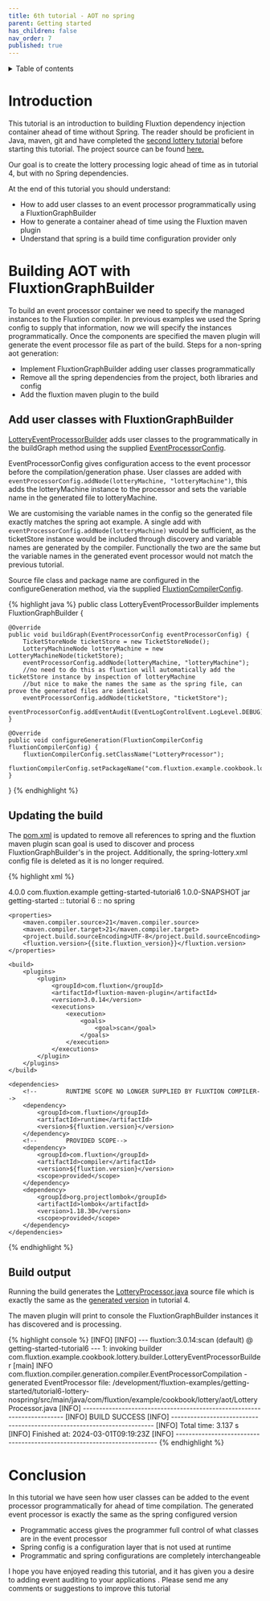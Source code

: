 ```yaml
---
title: 6th tutorial - AOT no spring
parent: Getting started
has_children: false
nav_order: 7
published: true
---
```


<details markdown="block">
  <summary>
    Table of contents
  </summary>
  {: .text-delta }
1. TOC
{:toc}
</details>

# Introduction

This tutorial is an introduction to building Fluxtion dependency injection container ahead of time without Spring. The 
reader should be proficient in Java, maven, git and have completed the [second lottery tutorial](tutorial-2.md) before 
starting this tutorial. The project source can be found [here.]({{site.getting_started}}/tutorial6-lottery-nospring)

Our goal is to create the lottery processing logic ahead of time as in tutorial 4, but with no Spring dependencies.

At the end of this tutorial you should understand:

- How to add user classes to an event processor programmatically using a FluxtionGraphBuilder
- How to generate a container ahead of time using the Fluxtion maven plugin
- Understand that spring is a build time configuration provider only

# Building AOT with FluxtionGraphBuilder
To build an event processor container we need to specify the managed instances to the Fluxtion compiler. In previous 
examples we used the Spring config to supply that information, now we will specify the instances programmatically. Once
the components are specified the maven plugin will generate the event processor file as part of the build. Steps for a 
non-spring aot generation:
- Implement FluxtionGraphBuilder adding user classes programmatically
- Remove all the spring dependencies from the project, both libraries and config
- Add the fluxtion maven plugin to the build

## Add user classes with FluxtionGraphBuilder
[LotteryEventProcessorBuilder]({{site.getting_started}}/tutorial6-lottery-nospring/src/main/java/com/fluxtion/example/cookbook/lottery/builder/LotteryEventProcessorBuilder.java)
adds user classes to the programmatically in the buildGraph method using the supplied [EventProcessorConfig]({{site.fluxtion_src_compiler}}/EventProcessorConfig.java).

EventProcessorConfig gives configuration access to the event processor before the compilation/generation phase. User 
classes are added with `eventProcessorConfig.addNode(lotteryMachine, "lotteryMachine")`, this adds the lotteryMachine 
instance to the processor and sets the variable name in the generated file to lotteryMachine.

We are customising the variable names in the config so the generated file exactly matches the spring aot example.
A single add with `eventProcessorConfig.addNode(lotteryMachine)` would be sufficient, as the ticketStore instance would
be included through discovery and variable names are generated by the compiler. Functionally the two are the same but the 
variable names in the generated event processor would not match the previous tutorial.

Source file class and package name are configured in the configureGeneration method, via the supplied [FluxtionCompilerConfig]({{site.fluxtion_src_compiler}}/FluxtionCompilerConfig.java).


{% highlight java %}
public class LotteryEventProcessorBuilder implements FluxtionGraphBuilder {

    @Override
    public void buildGraph(EventProcessorConfig eventProcessorConfig) {
        TicketStoreNode ticketStore = new TicketStoreNode();
        LotteryMachineNode lotteryMachine = new LotteryMachineNode(ticketStore);
        eventProcessorConfig.addNode(lotteryMachine, "lotteryMachine");
        //no need to do this as fluxtion will automatically add the ticketStore instance by inspection of lotteryMachine
        //but nice to make the names the same as the spring file, can prove the generated files are identical
        eventProcessorConfig.addNode(ticketStore, "ticketStore");
        eventProcessorConfig.addEventAudit(EventLogControlEvent.LogLevel.DEBUG);
    }

    @Override
    public void configureGeneration(FluxtionCompilerConfig fluxtionCompilerConfig) {
        fluxtionCompilerConfig.setClassName("LotteryProcessor");
        fluxtionCompilerConfig.setPackageName("com.fluxtion.example.cookbook.lottery.aot");
    }
}
{% endhighlight %}

## Updating the build
The [pom.xml]({{site.getting_started}}/tutorial6-lottery-nospring/pom.xml) is updated to remove all 
references to spring and the fluxtion maven plugin scan goal is used to discover and process FluxtionGraphBuilder's 
in the project. Additionally, the spring-lottery.xml config file is deleted as it is no longer required.

{% highlight xml %}
<?xml version="1.0" encoding="UTF-8"?>
<project xmlns="http://maven.apache.org/POM/4.0.0"
xmlns:xsi="http://www.w3.org/2001/XMLSchema-instance"
xsi:schemaLocation="http://maven.apache.org/POM/4.0.0 http://maven.apache.org/xsd/maven-4.0.0.xsd">
<modelVersion>4.0.0</modelVersion>
<groupId>com.fluxtion.example</groupId>
<artifactId>getting-started-tutorial6</artifactId>
<version>1.0.0-SNAPSHOT</version>
<packaging>jar</packaging>
<name>getting-started :: tutorial 6 :: no spring</name>

    <properties>
        <maven.compiler.source>21</maven.compiler.source>
        <maven.compiler.target>21</maven.compiler.target>
        <project.build.sourceEncoding>UTF-8</project.build.sourceEncoding>
        <fluxtion.version>{{site.fluxtion_version}}</fluxtion.version>
    </properties>

    <build>
        <plugins>
            <plugin>
                <groupId>com.fluxtion</groupId>
                <artifactId>fluxtion-maven-plugin</artifactId>
                <version>3.0.14</version>
                <executions>
                    <execution>
                        <goals>
                            <goal>scan</goal>
                        </goals>
                    </execution>
                </executions>
            </plugin>
        </plugins>
    </build>

    <dependencies>
        <!--        RUNTIME SCOPE NO LONGER SUPPLIED BY FLUXTION COMPILER-->
        <dependency>
            <groupId>com.fluxtion</groupId>
            <artifactId>runtime</artifactId>
            <version>${fluxtion.version}</version>
        </dependency>
        <!--        PROVIDED SCOPE-->
        <dependency>
            <groupId>com.fluxtion</groupId>
            <artifactId>compiler</artifactId>
            <version>${fluxtion.version}</version>
            <scope>provided</scope>
        </dependency>
        <dependency>
            <groupId>org.projectlombok</groupId>
            <artifactId>lombok</artifactId>
            <version>1.18.30</version>
            <scope>provided</scope>
        </dependency>
    </dependencies>
</project>
{% endhighlight %}

## Build output
Running the build generates the
[LotteryProcessor.java]({{site.getting_started}}/tutorial6-lottery-nospring/src/main/java/com/fluxtion/example/cookbook/lottery/aot/LotteryProcessor.java)
source file which is exactly the same as the 
[generated version]({{site.getting_started}}/tutorial4-lottery-auditlog/src/main/java/com/fluxtion/example/cookbook/lottery/aot/LotteryProcessor.java)
in tutorial 4.

The maven plugin will print to console the FluxtionGraphBuilder instances it has discovered and is processing.

{% highlight console %}
[INFO] 
[INFO] --- fluxtion:3.0.14:scan (default) @ getting-started-tutorial6 ---
1: invoking builder com.fluxtion.example.cookbook.lottery.builder.LotteryEventProcessorBuilder
[main] INFO com.fluxtion.compiler.generation.compiler.EventProcessorCompilation - generated EventProcessor file: /development/fluxtion-examples/getting-started/tutorial6-lottery-nospring/src/main/java/com/fluxtion/example/cookbook/lottery/aot/LotteryProcessor.java
[INFO] ------------------------------------------------------------------------
[INFO] BUILD SUCCESS
[INFO] ------------------------------------------------------------------------
[INFO] Total time:  3.137 s
[INFO] Finished at: 2024-03-01T09:19:23Z
[INFO] ------------------------------------------------------------------------
{% endhighlight %}

# Conclusion
In this tutorial we have seen how user classes can be added to the event processor programmatically for ahead of time 
compilation. The generated event processor is exactly the same as the spring configured version

- Programmatic access gives the programmer full control of what classes are in the event processor
- Spring config is a configuration layer that is not used at runtime
- Programmatic and spring configurations are completely interchangeable

I hope you have enjoyed reading this tutorial, and it has given you a desire to adding event auditing to your applications
. Please send me any comments or suggestions to improve this tutorial
